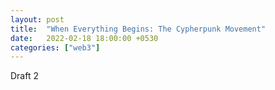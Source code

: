 ```yaml
---
layout: post
title:  "When Everything Begins: The Cypherpunk Movement"
date:   2022-02-18 18:00:00 +0530
categories: ["web3"]
---
```

Draft 2
